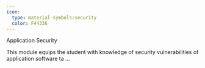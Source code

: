 ```yaml
---
icon:
  type: material-symbols:security
  color: F44336
---
```


Application Security

This module equips the student with knowledge of security vulnerabilities of application software ta ... 
